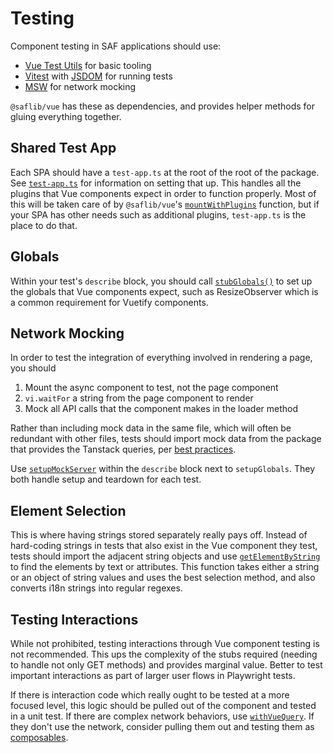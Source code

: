 # Testing

Component testing in SAF applications should use:

- [Vue Test Utils](https://test-utils.vuejs.org/guide/) for basic tooling
- [Vitest](https://vitest.dev/) with [JSDOM](https://github.com/jsdom/jsdom) for running tests
- [MSW](https://mswjs.io/) for network mocking

`@saflib/vue` has these as dependencies, and provides helper methods for gluing everything together.

## Shared Test App

Each SPA should have a `test-app.ts` at the root of the root of the package. See [`test-app.ts`](./01-overview.md#test-app-ts) for information on setting that up. This handles all the plugins that Vue components expect in order to function properly. Most of this will be taken care of by `@saflib/vue`'s [`mountWithPlugins`](./ref/@saflib/vue/testing/functions/mountWithPlugins.md) function, but if your SPA has other needs such as additional plugins, `test-app.ts` is the place to do that.

## Globals

Within your test's `describe` block, you should call [`stubGlobals()`](./ref/@saflib/vue/testing/functions/stubGlobals.md) to set up the globals that Vue components expect, such as ResizeObserver which is a common requirement for Vuetify components.

## Network Mocking

In order to test the integration of everything involved in rendering a page, you should

1. Mount the async component to test, not the page component
2. `vi.waitFor` a string from the page component to render
3. Mock all API calls that the component makes in the loader method

Rather than including mock data in the same file, which will often be redundant with other files, tests should import mock data from the package that provides the Tanstack queries, per [best practices](../../best-practices.md#ownership-of-mocks-fakes-shims).

Use [`setupMockServer`](./ref/@saflib/vue/testing/functions/setupMockServer.md) within the `describe` block next to `setupGlobals`. They both handle setup and teardown for each test.

## Element Selection

This is where having strings stored separately really pays off. Instead of hard-coding strings in tests that also exist in the Vue component they test, tests should import the adjacent string objects and use [`getElementByString`](./ref/@saflib/vue/testing/functions/getElementByString.md) to find the elements by text or attributes. This function takes either a string or an object of string values and uses the best selection method, and also converts i18n strings into regular regexes.

## Testing Interactions

While not prohibited, testing interactions through Vue component testing is not recommended. This ups the complexity of the stubs required (needing to handle not only GET methods) and provides marginal value. Better to test important interactions as part of larger user flows in Playwright tests.

If there is interaction code which really ought to be tested at a more focused level, this logic should be pulled out of the component and tested in a unit test. If there are complex network behaviors, use [`withVueQuery`](./ref/@saflib/vue/testing/functions/withVueQuery.md). If they don't use the network, consider pulling them out and testing them as [composables](https://test-utils.vuejs.org/guide/advanced/reusability-composition.html#Testing-composables).
